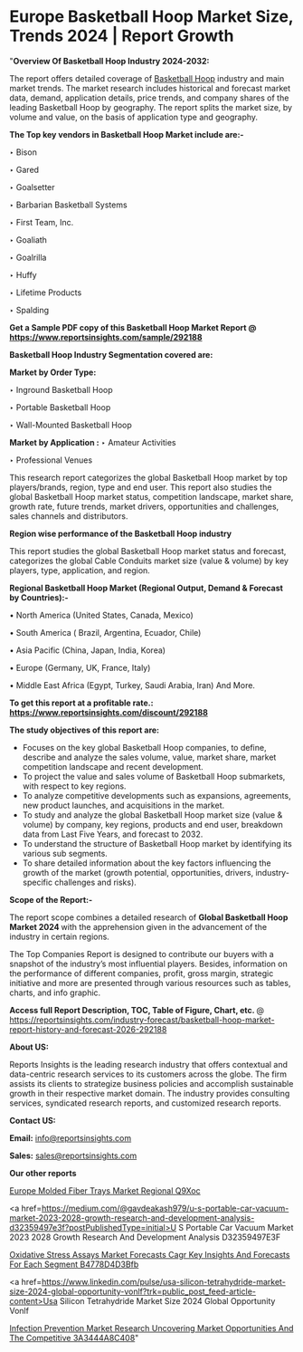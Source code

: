 # Europe Basketball Hoop Market Size, Trends 2024 | Report Growth

"<strong>Overview Of Basketball Hoop Industry 2024-2032:</strong>

The report offers detailed coverage of <a href=https://www.reportsinsights.com/sample/292188>Basketball Hoop</a> industry and main market trends. The market research includes historical and forecast market data, demand, application details, price trends, and company shares of the leading Basketball Hoop by geography. The report splits the market size, by volume and value, on the basis of application type and geography.

<strong>The Top key vendors in Basketball Hoop Market include are:- </strong>

‣ Bison

‣ Gared

‣ Goalsetter

‣ Barbarian Basketball Systems

‣ First Team, Inc.

‣ Goaliath

‣ Goalrilla

‣ Huffy

‣ Lifetime Products

‣ Spalding

<strong>Get a Sample PDF copy of this Basketball Hoop Market Report </strong><strong>@ <a href=https://www.reportsinsights.com/sample/292188 style=color:#0000ff;>https://www.reportsinsights.com/sample/292188</a> </strong>

<strong>Basketball Hoop Industry Segmentation covered are:</strong>

<strong>Market by Order Type: </strong>

‣ Inground Basketball Hoop

‣ Portable Basketball Hoop

‣ Wall-Mounted Basketball Hoop

<strong>Market by Application :</strong>
 ‣ Amateur Activities

‣ Professional Venues

This research report categorizes the global Basketball Hoop market by top players/brands, region, type and end user. This report also studies the global Basketball Hoop market status, competition landscape, market share, growth rate, future trends, market drivers, opportunities and challenges, sales channels and distributors.

<strong>Region wise performance of the Basketball Hoop industry</strong><strong> </strong>

This report studies the global Basketball Hoop market status and forecast, categorizes the global Cable Conduits market size (value &amp; volume) by key players, type, application, and region. 

<strong>Regional Basketball Hoop Market (Regional Output, Demand &amp; Forecast by Countries):-</strong>

• North America (United States, Canada, Mexico)

• South America ( Brazil, Argentina, Ecuador, Chile)

• Asia Pacific (China, Japan, India, Korea)

• Europe (Germany, UK, France, Italy)

• Middle East Africa (Egypt, Turkey, Saudi Arabia, Iran) And More.

<strong>To get this report at a profitable rate.: <a href=https://www.reportsinsights.com/discount/292188 style=color:#0000ff;>https://www.reportsinsights.com/discount/292188</a></strong>

<strong>The study objectives of this report are:</strong>
<ul>
  <li>Focuses on the key global Basketball Hoop companies, to define, describe and analyze the sales volume, value, market share, market competition landscape and recent development.</li>
  <li>To project the value and sales volume of Basketball Hoop submarkets, with respect to key regions.</li>
  <li>To analyze competitive developments such as expansions, agreements, new product launches, and acquisitions in the market.</li>
  <li>To study and analyze the global Basketball Hoop market size (value &amp; volume) by company, key regions, products and end user, breakdown data from Last Five Years, and forecast to 2032.</li>
  <li>To understand the structure of Basketball Hoop market by identifying its various sub segments.</li>
  <li>To share detailed information about the key factors influencing the growth of the market (growth potential, opportunities, drivers, industry-specific challenges and risks).</li>
</ul>
<strong>Scope of the Report:-</strong><strong> </strong>

The report scope combines a detailed research of <strong>Global Basketball Hoop Market 2024 </strong>with the apprehension given in the advancement of the industry in certain regions.

The Top Companies Report is designed to contribute our buyers with a snapshot of the industry’s most influential players. Besides, information on the performance of different companies, profit, gross margin, strategic initiative and more are presented through various resources such as tables, charts, and info graphic.

<strong>Access full Report Description, TOC, Table of Figure, Chart, etc. </strong>@   <a href=https://reportsinsights.com/industry-forecast/basketball-hoop-market-report-history-and-forecast-2026-292188 style=color:#0000ff;>https://reportsinsights.com/industry-forecast/basketball-hoop-market-report-history-and-forecast-2026-292188</a>

<strong>About US:</strong>

Reports Insights is the leading research industry that offers contextual and data-centric research services to its customers across the globe. The firm assists its clients to strategize business policies and accomplish sustainable growth in their respective market domain. The industry provides consulting services, syndicated research reports, and customized research reports.

<strong>Contact US:</strong>

<p class=""""><b>Email:</b> <a href=mailto:info@reportsinsights.com>info@reportsinsights.com</a></p>
<p class=""""><b>Sales:</b> <a href=mailto:sales@reportsinsights.com>sales@reportsinsights.com</a></p>

<strong>Our other reports</strong>

<a href=https://www.linkedin.com/pulse/europe-molded-fiber-trays-market-regional-q9xoc/>Europe Molded Fiber Trays Market Regional Q9Xoc</a>

<a href=https://medium.com/@gavdeakash979/u-s-portable-car-vacuum-market-2023-2028-growth-research-and-development-analysis-d32359497e3f?postPublishedType=initial>U S Portable Car Vacuum Market 2023 2028 Growth Research And Development Analysis D32359497E3F</a>

<a href=https://medium.com/@anuragakarte041/oxidative-stress-assays-market-forecasts-cagr-key-insights-and-forecasts-for-each-segment-b4778d4d3bfb>Oxidative Stress Assays Market Forecasts Cagr Key Insights And Forecasts For Each Segment B4778D4D3Bfb</a>

<a href=https://www.linkedin.com/pulse/usa-silicon-tetrahydride-market-size-2024-global-opportunity-vonlf?trk=public_post_feed-article-content>Usa Silicon Tetrahydride Market Size 2024 Global Opportunity Vonlf</a>

<a href=https://medium.com/@akitotamura255/infection-prevention-market-research-uncovering-market-opportunities-and-the-competitive-3a3444a8c408>Infection Prevention Market Research Uncovering Market Opportunities And The Competitive 3A3444A8C408</a>"
